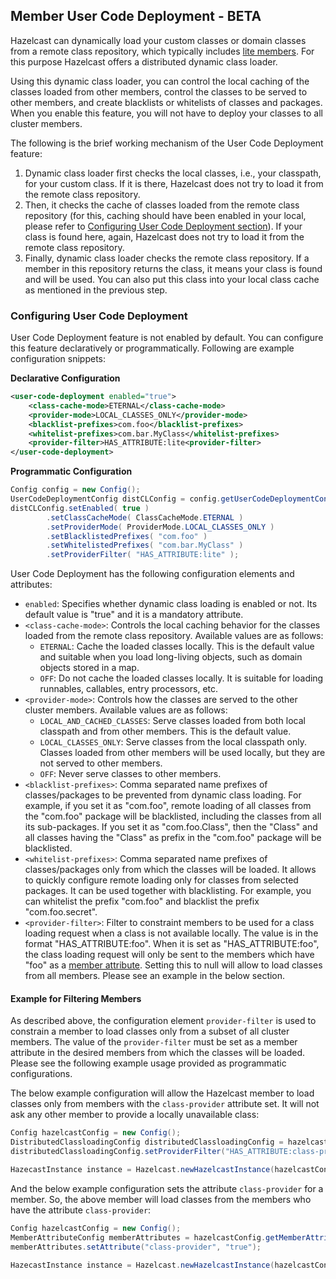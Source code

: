 
## Member User Code Deployment - BETA

Hazelcast can dynamically load your custom classes or domain classes from a remote class repository, which typically includes [lite members](#enabling-lite-members). For this purpose Hazelcast offers a distributed  dynamic class loader.

Using this dynamic class loader, you can control the local caching of the classes loaded from other members, 
control the classes to be served to other members, and create blacklists or whitelists of classes and packages. When you enable this feature, you will not have to deploy your classes to all cluster members.

The following is the brief working mechanism of the User Code Deployment feature:

1. Dynamic class loader first checks the local classes, i.e., your classpath, for your custom class. If it is there, Hazelcast does not try to load it from the remote class repository.
2. Then, it checks the cache of classes loaded from the remote class repository (for this, caching should have been enabled in your local, please refer to [Configuring User Code Deployment section](#configuring-used-code-deployment)). If your class is found here, again, Hazelcast does not try to load it from the remote class repository.
3. Finally, dynamic class loader checks the remote class repository. If a member in this repository returns the class, it means your class is found and will be used. You can also put this class into your local class cache as mentioned in the previous step.


### Configuring User Code Deployment

User Code Deployment feature is not enabled by default. You can configure this feature declaratively or programmatically. Following are example configuration snippets:

**Declarative Configuration**

```xml
<user-code-deployment enabled="true">
	<class-cache-mode>ETERNAL</class-cache-mode>
	<provider-mode>LOCAL_CLASSES_ONLY</provider-mode>
	<blacklist-prefixes>com.foo</blacklist-prefixes>
	<whitelist-prefixes>com.bar.MyClass</whitelist-prefixes>
	<provider-filter>HAS_ATTRIBUTE:lite<provider-filter>
</user-code-deployment>
```

**Programmatic Configuration**

```java
Config config = new Config();
UserCodeDeploymentConfig distCLConfig = config.getUserCodeDeploymentConfig();
distCLConfig.setEnabled( true )
        .setClassCacheMode( ClassCacheMode.ETERNAL )
        .setProviderMode( ProviderMode.LOCAL_CLASSES_ONLY )
        .setBlacklistedPrefixes( "com.foo" )
        .setWhitelistedPrefixes( "com.bar.MyClass" )
        .setProviderFilter( "HAS_ATTRIBUTE:lite" );
```

User Code Deployment has the following configuration elements and attributes:

- `enabled`: Specifies whether dynamic class loading is enabled or not. Its default value is "true" and it is a mandatory attribute.
- `<class-cache-mode>`: Controls the local caching behavior for the classes loaded from the remote class repository. Available values are as follows:
  - `ETERNAL`: Cache the loaded classes locally. This is the default value and suitable when you load long-living objects, such as domain objects stored in a map.
  - `OFF`: Do not cache the loaded classes locally. It is suitable for loading runnables, callables, entry processors, etc.
- `<provider-mode>`: Controls how the classes are served to the other cluster members. Available values are as follows:
  - `LOCAL_AND_CACHED_CLASSES`: Serve classes loaded from both local classpath and from other members. This is the default value.
  - `LOCAL_CLASSES_ONLY`: Serve classes from the local classpath only. Classes loaded from other members will be used locally, but they are not served to other members.
  - `OFF`: Never serve classes to other members.
- `<blacklist-prefixes>`: Comma separated name prefixes of classes/packages to be prevented from dynamic class loading. For example, if you set it as "com.foo", remote loading of all classes from the "com.foo" package will be blacklisted, including the classes from all its sub-packages. If you set it as "com.foo.Class", then the "Class" and all classes having the "Class" as prefix in the "com.foo" package will be blacklisted.
- `<whitelist-prefixes>`: Comma separated name prefixes of classes/packages only from which the classes will be loaded. It allows to quickly configure remote loading only for classes from selected packages. It can be used together with blacklisting. For example, you can whitelist the prefix "com.foo" and blacklist the prefix "com.foo.secret".
- `<provider-filter>`: Filter to constraint members to be used for a class loading request when a class is not available locally. The value is in the format "HAS_ATTRIBUTE:foo". When it is set as "HAS_ATTRIBUTE:foo", the class loading request will only be sent to the members which have "foo" as a [member attribute](#defining-member-attributes). Setting this to null will allow to load classes from all members. Please see an example in the below section.

#### Example for Filtering Members

As described above, the configuration element `provider-filter` is used to constrain a member to load classes only from a subset of all cluster members. The value of the `provider-filter` must be set as a member attribute in the desired members from which the classes will be loaded. Please see the following example usage provided as programmatic configurations.

The below example configuration will allow the Hazelcast member to load classes only from members with the `class-provider` attribute set. It will not ask any other member to provide a locally unavailable class:

```java
Config hazelcastConfig = new Config();
DistributedClassloadingConfig distributedClassloadingConfig = hazelcastConfig.getDistributedClassloadingConfig();
distributedClassloadingConfig.setProviderFilter("HAS_ATTRIBUTE:class-provider");

HazecastInstance instance = Hazelcast.newHazelcastInstance(hazelcastConfig);
```

And the below example configuration sets the attribute `class-provider` for a member. So, the above member will load classes from the members who have the attribute `class-provider`:

```java
Config hazelcastConfig = new Config();
MemberAttributeConfig memberAttributes = hazelcastConfig.getMemberAttributeConfig();
memberAttributes.setAttribute("class-provider", "true");

HazecastInstance instance = Hazelcast.newHazelcastInstance(hazelcastConfig);
```






